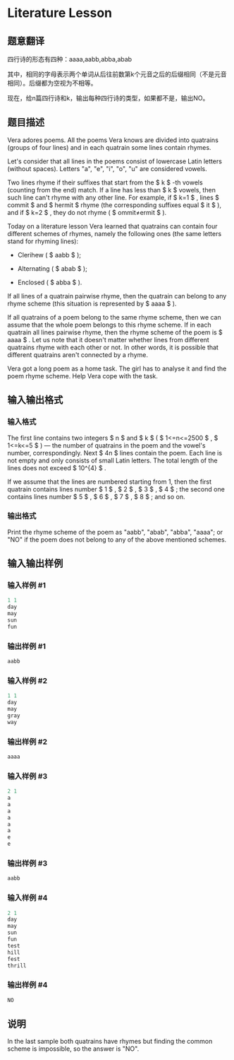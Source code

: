 # Literature Lesson

## 题意翻译

四行诗的形态有四种：aaaa,aabb,abba,abab

其中，相同的字母表示两个单词从后往前数第k个元音之后的后缀相同（不是元音相同）。后缀都为空视为不相等。

现在，给n篇四行诗和k，输出每种四行诗的类型，如果都不是，输出NO。

## 题目描述

Vera adores poems. All the poems Vera knows are divided into quatrains (groups of four lines) and in each quatrain some lines contain rhymes.

Let's consider that all lines in the poems consist of lowercase Latin letters (without spaces). Letters "a", "e", "i", "o", "u" are considered vowels.

Two lines rhyme if their suffixes that start from the $ k $ -th vowels (counting from the end) match. If a line has less than $ k $ vowels, then such line can't rhyme with any other line. For example, if $ k=1 $ , lines $ commit $ and $ hermit $ rhyme (the corresponding suffixes equal $ it $ ), and if $ k=2 $ , they do not rhyme ( $ ommit≠ermit $ ).

Today on a literature lesson Vera learned that quatrains can contain four different schemes of rhymes, namely the following ones (the same letters stand for rhyming lines):

- Clerihew ( $ aabb $ );

- Alternating ( $ abab $ );

- Enclosed ( $ abba $ ).

If all lines of a quatrain pairwise rhyme, then the quatrain can belong to any rhyme scheme (this situation is represented by $ aaaa $ ).

If all quatrains of a poem belong to the same rhyme scheme, then we can assume that the whole poem belongs to this rhyme scheme. If in each quatrain all lines pairwise rhyme, then the rhyme scheme of the poem is $ aaaa $ . Let us note that it doesn't matter whether lines from different quatrains rhyme with each other or not. In other words, it is possible that different quatrains aren't connected by a rhyme.

Vera got a long poem as a home task. The girl has to analyse it and find the poem rhyme scheme. Help Vera cope with the task.

## 输入输出格式

### 输入格式

The first line contains two integers $ n $ and $ k $ ( $ 1<=n<=2500 $ , $ 1<=k<=5 $ ) — the number of quatrains in the poem and the vowel's number, correspondingly. Next $ 4n $ lines contain the poem. Each line is not empty and only consists of small Latin letters. The total length of the lines does not exceed $ 10^{4} $ .

If we assume that the lines are numbered starting from 1, then the first quatrain contains lines number $ 1 $ , $ 2 $ , $ 3 $ , $ 4 $ ; the second one contains lines number $ 5 $ , $ 6 $ , $ 7 $ , $ 8 $ ; and so on.

### 输出格式

Print the rhyme scheme of the poem as "aabb", "abab", "abba", "aaaa"; or "NO" if the poem does not belong to any of the above mentioned schemes.

## 输入输出样例

### 输入样例 #1

```cpp
1 1
day
may
sun
fun

```
### 输出样例 #1

```cpp
aabb

```
### 输入样例 #2

```cpp
1 1
day
may
gray
way

```
### 输出样例 #2

```cpp
aaaa

```
### 输入样例 #3

```cpp
2 1
a
a
a
a
a
a
e
e

```
### 输出样例 #3

```cpp
aabb

```
### 输入样例 #4

```cpp
2 1
day
may
sun
fun
test
hill
fest
thrill

```
### 输出样例 #4

```cpp
NO

```
## 说明

In the last sample both quatrains have rhymes but finding the common scheme is impossible, so the answer is "NO".

